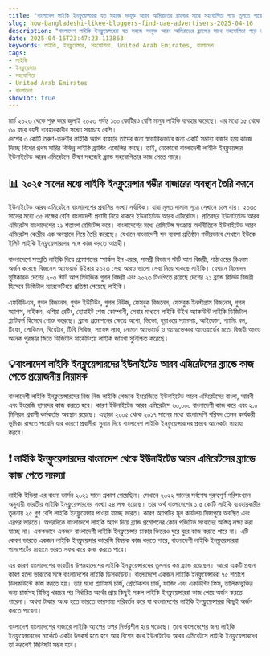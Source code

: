 ```yaml
---
title: "বাংলাদেশ লাইকি ইনফ্লুয়েন্সাররা যত সহজে সংযুক্ত আরব আমিরাতের ব্র্যান্ডের সাথে সহযোগিতা গড়ে তুলতে পারে"
slug: how-bangladeshi-likee-bloggers-find-uae-advertisers-2025-04-16
description: "বাংলাদেশ লাইকি ইনফ্লুয়েন্সাররা যত সহজে সংযুক্ত আরব আমিরাতের ব্র্যান্ডের সাথে সহযোগিতা গড়ে তুলতে পারে"
date: 2025-04-16T23:47:23.113863
keywords: লাইকি, ইনফ্লুয়েন্সার, সহযোগিতা, United Arab Emirates, বাংলাদেশ
tags:
- লাইকি
- ইনফ্লুয়েন্সার
- সহযোগিতা
- United Arab Emirates
- বাংলাদেশ
showToc: true
---
```


মার্চ ২০২৩ থেকে শুরু করে জুলাই ২০২৩ পর্যন্ত ১০০ কোটিরও বেশি মানুষ লাইকি ব্যবহার করেছে। এর মধ্যে ১৫ থেকে ৩০ বছর বয়সী ব্যবহারকারীর সংখ্যা সবচেয়ে বেশি।  
দেশের ৩ কোটি তরুণ-তরুণীর লাইকি অ্যাপ ব্যবহার তাদের জন্য স্বাভাবিকভাবে জন্য একটি সম্ভাব্য বাজার হয়ে কাজে দিচ্ছে বিশ্বের প্রথম সারির বিভিন্ন লাইকি ব্র্যান্ডিং এজেন্সির কাছে। 
তাই, যেকোনো বাংলাদেশী লাইকি ইনফ্লুয়েন্সার ইউনাইটেড আরব এমিরেটসে ভীষণ সহজেই ব্র্যান্ড সহযোগিতার কাজ পেতে পারে।

## 📊 ২০২৫ সালের মধ্যে লাইকি ইনফ্লুয়েন্সার গম্ভীর বাজারের অবস্থান তৈরি করবে

ইউনাইটেড আরব এমিরেটসে বাংলাদেশের প্রবাসির সংখ্যা সর্বাধিক। যারা মূলত দালাল সূত্রে সেখানে চলে যায়। 
২০৩০ সালের মধ্যে ৩৫ লক্ষের বেশি বাংলাদেশী প্রবাসী নিয়ে থাকবে ইউনাইটেড আরব এমিরেটস।
প্রতিবছর ইউনাইটেড আরব এমিরেটস বাংলাদেশের ২১ শতাংশ রেমিটেন্স করে। 
বাংলাদেশের মধ্যে রেমিটেন্স সংক্রান্ত অর্থনীতিকে ইউনাইটেড আরব এমিরেটস কেন্দ্রীয় এক অবস্থানে নিয়ে তৈরি করেছে।
যেখানে বাংলাদেশী সব ব্যবসা প্রতিষ্ঠান গভীরভাবে সেখানে ইউকে ইলিট লাইকি ইনফ্লুয়েন্সারদের সঙ্গে কাজ করতে আগ্রহী। 

বাংলাদেশে সম্প্রতি লাইকি দিয়ে প্রমোশনের স্পার্কস ইন এয়ার, সামগ্রী বিভাগে স্টার্ট আপ বিজয়ী, পাঠাওয়ের রিএলম অর্জন করেছে 
বিজনেস অ্যাওয়ার্ড উইনার ২০২৩ সেরা আরও ভালো সেবা নিয়ে থাকছে লাইকি। 
যেখানে বিনোদন সৃষ্টিকারক দেশের ২-৩ স্টার্ট আপ মিউজিক গুগল বিজয়ী এবং ২০২৩ টিওপিতে রয়েছে দেশের ২১ ব্র্যান্ড রিভিউ বিজয়ী হিসেবে ডিজিটাল ম্যারকেটিংয়ে প্রতিষ্ঠা পেয়েছে লাইকি।

এফবিডিএস, গুগল বিজনেস, গুগল ইউটিউব, গুগল নিউজ, ফেসবুক বিজনেস, ফেসবুক ইনস্টাগ্রাম বিজনেস, গুগল অ্যাপস, নাইকন, এশিয়া রেটিং, হোয়াইট পেজ কোম্পানী, সেবার মাধ্যমে লাইকি উইথ অ্যাকাউন্ট লাইকি ডিজিটাল প্ল্যাটফর্ম হিসেবে পোক্ত করেছে।
ব্র্যান্ড প্রমোশনের ক্ষেত্রে অপো, ভিভো, হুয়াওয়ে স্যামসাং, আইফোন, গ্যামিং বল, টিফো, পোকিমন, থিয়েটার, টিবি সিরিজ, সায়েন্স ল্যাব, নোমান অ্যাওয়ার্ড ও অ্যাডভেঞ্চার অ্যাওয়ার্ডের মতো বিজয়ী আরও অনেক পুরস্কার জিতে ডিজিটাল মার্কেটিংয়ে লাইকি জায়গা সুনিশ্চিত করেছে।

## 💡বাংলাদেশ লাইকি ইনফ্লুয়েন্সারদের ইউনাইটেড আরব এমিরেটসের ব্র্যান্ডে কাজ পেতে প্রয়োজনীয় নিয়ামক

বাংলাদেশী লাইকি ইনফ্লুয়েন্সারদের নিজ নিজ লাইকি পেজকে ইংরেজিতে ইউনাইটেড আরব এমিরেটসের বাংলা, আরবী এবং ইংরেজি হাসদের কাজ করতে হবে। 
কারণ ইউনাইটেড আরব এমিরেটসে ৬০,০০০ বাংলাদেশী কাজ করে এবং ২.০ মিলিয়ন প্রবাসী কর্মকর্তার অবস্থান রয়েছে। 
এছাড়া ২০০৫ থেকে ২০১৭ সালের মধ্যে বাংলাদেশি পরিষদ তেমন কার্যকরী ভূমিকা রাখতে পারেনি 
যার কারণে প্রবাসীরা সুনাম দিয়ে বাংলাদেশ লাইকি ইনফ্লুয়েন্সারদের প্রভাব আনেকটা সাহায্য করবে।

## ❗ লাইকি ইনফ্লুয়েন্সারদের বাংলাদেশ থেকে ইউনাইটেড আরব এমিরেটসের ব্র্যান্ডে কাজ পেতে সমস্যা

লাইকি ইন্ডিয়া এর বাংলা ভার্সন ২০২১ সালে প্রকাশ পেয়েছিল। 
সেখানে ২০২২ সালের সর্বশেষ গুরুত্বপূর্ণ পরিসংখ্যান অনুযায়ী ভারতীয় লাইকি ইনফ্লুয়েন্সারদের সংখ্যা ২৪ লক্ষ হয়েছে। 
তার অর্থ বাংলাদেশের ১.৫ কোটি লাইকি ব্যবহারকারীর তুলনায় ২৫ গুণ বেশি লাইকি ইনফ্লুয়েন্সার পাওয়া যাচ্ছে ভারত। 
কারণ অ্যাপটির মূল কার্যালয় সিঙ্গাপুরে অবস্থিত এবং এরপর ভারতে। 
অপরদিকে বাংলাদেশে লাইকি অ্যাপ দিয়ে ব্র্যান্ড প্রমোশনের কোন পজিটিভ সংবাদের অস্তিত্ব লক্ষ্য করা যাচ্ছে না। 
এককভাবে একজন বাংলাদেশী লাইকি ইনফ্লুয়েন্সার ঢাকার ভিতরও ঘুরে ঘুরে কাজ করতে পারে না। 
এটি কেবল ভারতে একজন লাইকি ইনফ্লুয়েন্সার কারেন্সি বিষয়ক কাজ করতে পারে, বাংলাদেশী লাইকি ইনফ্লুয়েন্সাররা পাসপোর্টের মাধ্যমে ভারত সফর করে কাজ করতে পারে।

এর কারণ বাংলাদেশের ভারতীয় উপমহাদেশের লাইকি ইনফ্লুয়েন্সারদের তুলনায় কম ব্র্যান্ড রয়েছেন। 
আরো একটি প্রধান কারণ হলো ভারতের সঙ্গে বাংলাদেশের লাইকি ডিসকাউন্ট। 
বাংলাদেশে একজন লাইকি ইনফ্লুয়েন্সাররা ৭৫ শতাংশ ডিসকাউন্টে কাজ করতে হয়। 
তার মধ্যে প্ল্যাটফর্ম চার্জ, প্রোটেকশন চার্জ, ফান্ডিং এবং একাউন্টিং ফিস, তালিকাভুক্তির জন্য চার্জসহ বিভিন্ন খরচের পর নির্ধারিত অর্থের প্রায় কিছুই সকল লাইকি ইনফ্লুয়েন্সাররা কাজ পেয়ে অর্জন করতে পারেনা। 
অথবা টাকার অংক হতে ভারতে ভারসাম্য পরিবর্তন করে যা বাংলাদেশের লাইকি ইনফ্লুয়েন্সাররা কিছুই অর্জন করতে পারেনা।

বাংলাদেশ বাংলাদেশের বাজারে লাইকি অ্যাপের ওপর নির্ভরশীল হয়ে পড়েছে। 
তবে বাংলাদেশের জন্য লাইকি ইনফ্লুয়েন্সারদের মার্কেটে একটা উৎকর্ষ হতে হবে আর বিশেষ করে ইউনাইটেড আরব এমিরেটসে লাইকি ইনফ্লুয়েন্সারদের তা করলেই জিনিষটা সম্ভব হবে।